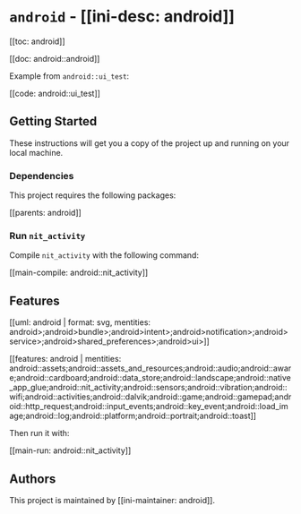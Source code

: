 # `android` - [[ini-desc: android]]

[[toc: android]]

[[doc: android::android]]

Example from `android::ui_test`:

[[code: android::ui_test]]

## Getting Started

These instructions will get you a copy of the project up and running on your local machine.

### Dependencies

This project requires the following packages:

[[parents: android]]

### Run `nit_activity`

Compile `nit_activity` with the following command:

[[main-compile: android::nit_activity]]

## Features

[[uml: android | format: svg, mentities: android>;android>bundle>;android>intent>;android>notification>;android>service>;android>shared_preferences>;android>ui>]]

[[features: android | mentities: android::assets;android::assets_and_resources;android::audio;android::aware;android::cardboard;android::data_store;android::landscape;android::native_app_glue;android::nit_activity;android::sensors;android::vibration;android::wifi;android::activities;android::dalvik;android::game;android::gamepad;android::http_request;android::input_events;android::key_event;android::load_image;android::log;android::platform;android::portrait;android::toast]]

Then run it with:

[[main-run: android::nit_activity]]

## Authors

This project is maintained by [[ini-maintainer: android]].
